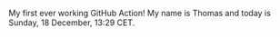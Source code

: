 My first ever working GitHub Action!
My name is Thomas and today is Sunday, 18 December, 13:29 CET. 
